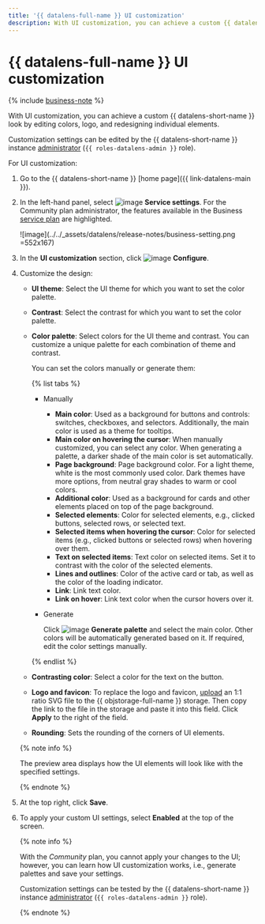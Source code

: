 ```yaml
---
title: '{{ datalens-full-name }} UI customization'
description: With UI customization, you can achieve a custom {{ datalens-full-name }} look.
---
```


# {{ datalens-full-name }} UI customization


{% include [business-note](../../_includes/datalens/datalens-functionality-available-business-note.md) %}


With UI customization, you can achieve a custom {{ datalens-short-name }} look by editing colors, logo, and redesigning individual elements.

Customization settings can be edited by the {{ datalens-short-name }} instance [administrator](../security/roles.md#datalens-admin) (`{{ roles-datalens-admin }}` role).

For UI customization:

1. Go to the {{ datalens-short-name }} [home page]({{ link-datalens-main }}).


1. In the left-hand panel, select ![image](../../_assets/console-icons/sliders.svg) **Service settings**. For the Community plan administrator, the features available in the Business [service plan](../concepts/service-plans-comparison.md) are highlighted.

   ![image](../../_assets/datalens/release-notes/business-setting.png =552x167)


1. In the **UI customization** section, click ![image](../../_assets/console-icons/palette.svg) **Configure**.

1. Customize the design:

   * **UI theme**: Select the UI theme for which you want to set the color palette.
   * **Contrast**: Select the contrast for which you want to set the color palette.
   * **Color palette**: Select colors for the UI theme and contrast. You can customize a unique palette for each combination of theme and contrast.

     You can set the colors manually or generate them:

     {% list tabs %}

     - Manually

       * **Main color**: Used as a background for buttons and controls: switches, checkboxes, and selectors. Additionally, the main color is used as a theme for tooltips.
       * **Main color on hovering the cursor**: When manually customized, you can select any color. When generating a palette, a darker shade of the main color is set automatically.
       * **Page background**: Page background color. For a light theme, white is the most commonly used color. Dark themes have more options, from neutral gray shades to warm or cool colors.
       * **Additional color**: Used as a background for cards and other elements placed on top of the page background.
       * **Selected elements**: Color for selected elements, e.g., clicked buttons, selected rows, or selected text.
       * **Selected items when hovering the cursor**: Color for selected items (e.g., clicked buttons or selected rows) when hovering over them.
       * **Text on selected items**: Text color on selected items. Set it to contrast with the color of the selected elements.
       * **Lines and outlines**: Color of the active card or tab, as well as the color of the loading indicator.
       * **Link**: Link text color.
       * **Link on hover**: Link text color when the cursor hovers over it.

     - Generate

       Click ![image](../../_assets/console-icons/arrows-rotate-left.svg) **Generate palette** and select the main color. Other colors will be automatically generated based on it. If required, edit the color settings manually.

     {% endlist %}

   * **Contrasting color**: Select a color for the text on the button.
   * **Logo and favicon**: To replace the logo and favicon, [upload](../../storage/quickstart.md#upload-files) an 1:1 ratio SVG file to the {{ objstorage-full-name }} storage. Then copy the link to the file in the storage and paste it into this field. Click **Apply** to the right of the field.
   * **Rounding**: Sets the rounding of the corners of UI elements.

    {% note info %}

    The preview area displays how the UI elements will look like with the specified settings.

    {% endnote %}

1. At the top right, click **Save**.
1. To apply your custom UI settings, select **Enabled** at the top of the screen.


   {% note info %}

   With the _Community_ plan, you cannot apply your changes to the UI; however, you can learn how UI customization works, i.e., generate palettes and save your settings.
   
   Customization settings can be tested by the {{ datalens-short-name }} instance [administrator](../security/roles.md#datalens-admin) (`{{ roles-datalens-admin }}` role).

   {% endnote %}

